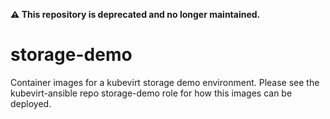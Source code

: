 **⚠️ This repository is deprecated and no longer maintained.**

# storage-demo
Container images for a kubevirt storage demo environment.  Please see the
kubevirt-ansible repo storage-demo role for how this images can be deployed.
